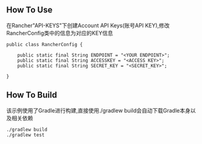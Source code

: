## How To Use

在Rancher"API-KEYS"下创建Account API Keys(账号API KEY),修改RancherConfig类中的信息为对应的KEY信息

```
public class RancherConfig {

    public static final String ENDPOINT = "<YOUR ENDPOINT>";
    public static final String ACCESSKEY = "<ACCESS KEY>";
    public static final String SECRET_KEY = "<SECRET_KEY>";

}
``` 

## How To Build

该示例使用了Gradle进行构建,直接使用./gradlew build会自动下载Gradle本身以及相关依赖

```
./gradlew build
./gradlew test
```